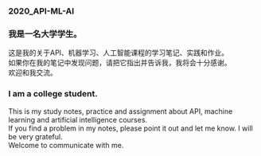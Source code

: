 ### 2020_API-ML-AI
### 我是一名大学学生。  
这是我的关于API、机器学习、人工智能课程的学习笔记、实践和作业。  
如果你在我的笔记中发现问题，请把它指出并告诉我，我将会十分感谢。  
欢迎和我交流。  
### I am a college student.  
This is my study notes, practice and assignment about API, machine learning and artificial intelligence courses.  
If you find a problem in my notes, please point it out and let me know. I will be very grateful.  
Welcome to communicate with me.  
